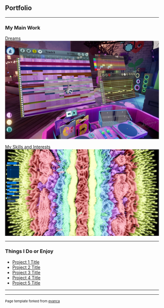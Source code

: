 ## Portfolio

---

### My Main Work

[Dreams](https://www.nme.com/features/gaming-features/how-the-creation-tools-in-dreams-have-forged-an-entire-music-scene-3183701)
<img src="images/DreamsNME.jpg?raw=true"/>

[My Skills and Interests](/skillset)
<img src="images/particles4.png?raw=true"/>

---

### Things I Do or Enjoy

- [Project 1 Title](http://example.com/)
- [Project 2 Title](http://example.com/)
- [Project 3 Title](http://example.com/)
- [Project 4 Title](http://example.com/)
- [Project 5 Title](http://example.com/)

---




---
<p style="font-size:11px">Page template forked from <a href="https://github.com/evanca/quick-portfolio">evanca</a></p>
<!-- Remove above link if you don't want to attibute -->
